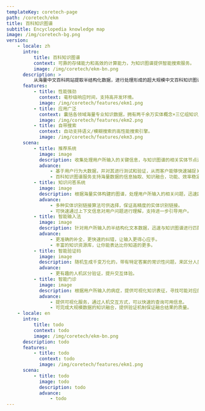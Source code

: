 ```yaml
---
templateKey: coretech-page
path: /coretech/ekm
title: 百科知识图谱
subtitle: Encyclopedia knowledge map
image: /img/coretech-bg.png
version:
    - locale: zh
      intro:
          title: 百科知识图谱
          context: 可靠的存储能力和高效的计算能力，为知识图谱提供智能搜索服务。
          image: /img/coretech/ekm-bn.png
      description: >
          从海量中文百科网站提取半结构化数据，进行处理形成的超大规模中文百科知识图谱/结构化数据，囊括两千余万 个实体概念及三亿组知识点（并持续更新），搭载知识检索功能。
      features:
          - title: 性能强劲
            context: 毫秒级响应时间，支持高并发环境。
            image: /img/coretech/features/ekm1.png
          - title: 应用广泛
            context: 囊括各领域海量专业知识数据，拥有两千余万实体概念+三亿组知识点，可灵活应用于各类场景。
            image: /img/coretech/features/ekm2.png
          - title: 自带搜索
            context: 自动支持语义/模糊搜索的高性能搜索引擎。
            image: /img/coretech/features/ekm3.png
      scena:
          - title: 推荐系统
            image: image
            description: 收集处理用户所输入的关键信息，与知识图谱的相关实体节点进行匹配，同时获取该实体所有其他相关属性，和所针对的实体节点，构建用户需求画像，推荐相关联的实体信息。（e.g.，用户输入“张国荣”，则推荐系统可根据知识图谱中“张国荣”各 类属性关系，推荐他主演过的电影《霸王别姬》，或者他的经典歌曲《我》）
            advance:
                - 基于用户行为大数据，并对其进行测试和验证，从而客户能够快速捕捉关键信息。
                - 百科知识图谱服务支持海量数据的信息抽取、知识融合，功能、效率稳定可靠。
          - title: 知识问答系统
            image: image
            description: 根据海量实体构建的图谱，处理用户所输入的相关问题，迅速匹配相应答案。
            advance:
                - 多种实体识别链接算法可供选择，保证高精度的实体识别链接。
                - 可快速通过上下文信息对用户问题进行理解，支持进一步引导用户。
          - title: 智能输入法
            image: image
            description: 针对用户所输入的半结构化文本数据，迅速与知识图谱进行匹配，可对文本进行事实 性内容检测、纠错，以及填充。
            advance:
                - 更准确的补全，更快速的纠错，让输入更得心应手。
                - 丰富的知识资源库，让你能表达比你知道的更多。
          - title: 智能验证码
            image: image
            description: 随机生成千变万化的，带有特定答案的常识性问题，来区分人类和机器。
            advance:
                - 更有趣的人机区分验证，提升交互体验。
          - title: 智能门诊
            image: image
            description: 根据用户所输入的病症，提供可视化知识表征，寻找可能对应的疾病，以及治疗方式与药物。
            advance:
                - 提供可视化服务，通过人机交互方式，可以快速的查询可用信息。
                - 可完成大规模数据的知识融合，提供验证机制保证融合结果的质量。
    - locale: en
      intro:
          title: todo
          context: todo
          image: /img/coretech/ekm-bn.png
      description: todo
      features:
          - title: todo
            context: todo
            image: /img/coretech/features/ekm1.png
      scena:
          - title: todo
            image: todo
            description: todo
            advance:
                - todo
---
```

